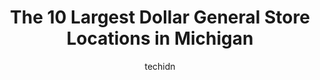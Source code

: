 ---
layout: ampstory
image: https://i0.wp.com/www.depkes.org/wp-content/uploads/2023/06/dollar-general-0-in-michigan-1685967906.jpeg?resize=640,853
author: techidn
featured: false
description: Discover the impressive array of Dollar General options in Michigan, where you can find 10 of the largest Dollar General establishments in the area. From renowned classics to hidden gems, Mi
title: The 10 Largest Dollar General Store Locations in Michigan
cover:
   title: The 10 Largest Dollar General Store Locations in Michigan
   subtitle: Rickpate
   background: https://www.depkes.org/wp-content/uploads/2023/06/dollar-general-0-in-michigan-1685967906.jpeg

pages: 
 - layout: thirds
   top: <h1>#1 Dollar General</h1>
   bottom: "<p>I love going to different dollar general stores. They all have different stuff. Like kids toys</p>"
   background: https://www.depkes.org/wp-content/uploads/2023/06/dollar-general-1-in-michigan-1685967911.jpeg
   backgroundblur: true
 - layout: thirds
   top: <h1>#2 Dollar General</h1>
   bottom: "<p>2037 Rawsonville Rd, Belleville, MI 48111, United States</p>"
   background: https://www.depkes.org/wp-content/uploads/2023/06/dollar-general-2-in-michigan-1685967912.jpeg
   cta:
      link: https://www.depkes.org/blog/the-10-largest-dollar-general-store-locations-in-michigan/
      text: The 10 Largest Dollar General Store Locations in Michigan
 - layout: thirds
   top: <h1>#3 Dollar General</h1>
   bottom: "<p>1727 E State Fair Ave, Detroit, MI 48203, United States</p>"
   background: https://www.depkes.org/wp-content/uploads/2023/06/dollar-general-3-in-michigan-1685967912.jpeg
   cta:
      link: https://www.depkes.org/blog/the-10-largest-dollar-general-store-locations-in-michigan/
      text: The 10 Largest Dollar General Store Locations in Michigan
 - layout: thirds
   top: <h1>#4 Dollar General</h1>
   bottom: "<p>9480 Wayne Rd, Romulus, MI 48174, United States</p>"
   background: https://images.unsplash.com/photo-1608501821300-4f99e58bba77?ixlib=rb-4.0.3&ixid=MnwxMjA3fDB8MHxwaG90by1wYWdlfHx8fGVufDB8fHx8&auto=format&fit=crop&w=640&h=853&q=80
   cta:
      link: https://www.depkes.org/blog/the-10-largest-dollar-general-store-locations-in-michigan/
      text: The 10 Largest Dollar General Store Locations in Michigan
 - layout: thirds
   top: <h1>#5 Dollar General</h1>
   bottom: "<p>832 US-31, Traverse City, MI 49685, United States</p>"
   background: https://images.unsplash.com/photo-1489694553447-4c9339da310d?ixlib=rb-4.0.3&ixid=MnwxMjA3fDB8MHxwaG90by1wYWdlfHx8fGVufDB8fHx8&auto=format&fit=crop&w=640&h=853&q=80
   cta:
      link: https://www.depkes.org/blog/the-10-largest-dollar-general-store-locations-in-michigan/
      text: The 10 Largest Dollar General Store Locations in Michigan
 - layout: thirds
   top: <h1>#6 Dollar General</h1>
   bottom: "<p>4530 Page Ave, Michigan Center, MI 49254, United States</p>"
   background: https://images.unsplash.com/photo-1547366785-564103df7e13?ixlib=rb-4.0.3&ixid=MnwxMjA3fDB8MHxwaG90by1wYWdlfHx8fGVufDB8fHx8&auto=format&fit=crop&w=640&h=853&q=80
   cta:
      link: https://www.depkes.org/blog/the-10-largest-dollar-general-store-locations-in-michigan/
      text: The 10 Largest Dollar General Store Locations in Michigan
 - layout: thirds
   top: <h1>#7 Dollar General</h1>
   bottom: "<p>35201 Van Born Rd, Romulus, MI 48174, United States</p>"
   background: https://images.unsplash.com/photo-1534312527009-56c7016453e6?ixlib=rb-4.0.3&ixid=MnwxMjA3fDB8MHxwaG90by1wYWdlfHx8fGVufDB8fHx8&auto=format&fit=crop&w=640&h=853&q=80
   cta:
      link: https://www.depkes.org/blog/the-10-largest-dollar-general-store-locations-in-michigan/
      text: The 10 Largest Dollar General Store Locations in Michigan
 - layout: thirds
   middle: Continue reading...
   background: https://images.unsplash.com/photo-1533998839656-76f5e4b2bccb?ixlib=rb-4.0.3&ixid=MnwxMjA3fDB8MHxwaG90by1wYWdlfHx8fGVufDB8fHx8&auto=format&fit=crop&w=640&h=853&q=80
   cta:
      link: https://www.depkes.org/blog/the-10-largest-dollar-general-store-locations-in-michigan/
      text: The 10 Largest Dollar General Store Locations in Michigan
      
---